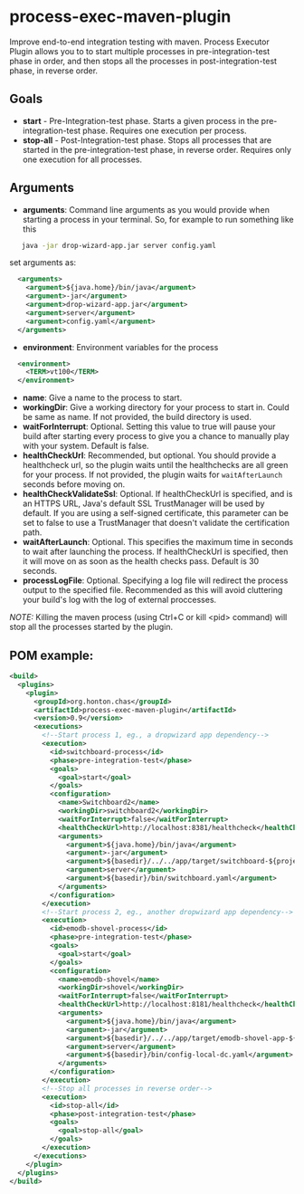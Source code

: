 process-exec-maven-plugin
=========================

Improve end-to-end integration testing with maven. Process Executor Plugin allows you to to start multiple processes in pre-integration-test phase in order, and then stops all the processes in post-integration-test phase, in reverse order. 

## Goals
* __start__ - Pre-Integration-test phase. Starts a given process in the pre-integration-test phase. Requires one execution per process.
* __stop-all__ - Post-Integration-test phase. Stops all processes that are started in the pre-integration-test phase, in reverse order. Requires only one execution for all processes. 

## Arguments
* __arguments__: Command line arguments as you would provide when starting a process in your terminal. So, for example to run something like this
```bash
   java -jar drop-wizard-app.jar server config.yaml
```
   set arguments as:
    
```xml
  <arguments>
    <argument>${java.home}/bin/java</argument>
    <argument>-jar</argument>
    <argument>drop-wizard-app.jar</argument>
    <argument>server</argument>
    <argument>config.yaml</argument>
  </arguments>
```
* __environment__: Environment variables for the process
```xml
  <environment>
    <TERM>vt100</TERM>
  </environment>
```
* __name__: Give a name to the process to start.
* __workingDir__: Give a working directory for your process to start in. Could be same as name. If not provided, the build directory is used.
* __waitForInterrupt__: Optional. Setting this value to true will pause your build after starting every process to give you a chance to manually play with your system. Default is false.
* __healthCheckUrl__: Recommended, but optional. You should provide a healthcheck url, so the plugin waits until the healthchecks are all green for your process. If not provided, the plugin waits for `waitAfterLaunch` seconds before moving on.
* __healthCheckValidateSsl__: Optional.  If healthCheckUrl is specified, and is an HTTPS URL, Java's default SSL TrustManager will be used by default.  If you are using a self-signed certificate, this parameter can be set to false to use a TrustManager that doesn't validate the certification path.
* __waitAfterLaunch__: Optional. This specifies the maximum time in seconds to wait after launching the process. If healthCheckUrl is specified, then it will move on as soon as the health checks pass. Default is 30 seconds.
* __processLogFile__: Optional. Specifying a log file will redirect the process output to the specified file. Recommended as this will avoid cluttering your build's log with the log of external proccesses.

*NOTE:* Killing the maven process (using Ctrl+C or kill \<pid> command) will stop all the processes started by the plugin.
## POM example:
```xml
<build>
  <plugins>
    <plugin>
      <groupId>org.honton.chas</groupId>
      <artifactId>process-exec-maven-plugin</artifactId>
      <version>0.9</version>
      <executions>
        <!--Start process 1, eg., a dropwizard app dependency-->
        <execution>
          <id>switchboard-process</id>
          <phase>pre-integration-test</phase>
          <goals>
            <goal>start</goal>
          </goals>
          <configuration>
            <name>Switchboard2</name>
            <workingDir>switchboard2</workingDir>
            <waitForInterrupt>false</waitForInterrupt>
            <healthCheckUrl>http://localhost:8381/healthcheck</healthCheckUrl>
            <arguments>
              <argument>${java.home}/bin/java</argument>
              <argument>-jar</argument>
              <argument>${basedir}/../../app/target/switchboard-${project.version}.jar</argument>
              <argument>server</argument>
              <argument>${basedir}/bin/switchboard.yaml</argument>
            </arguments>
          </configuration>
        </execution>
        <!--Start process 2, eg., another dropwizard app dependency-->
        <execution>
          <id>emodb-shovel-process</id>
          <phase>pre-integration-test</phase>
          <goals>
            <goal>start</goal>
          </goals>
          <configuration>
            <name>emodb-shovel</name>
            <workingDir>shovel</workingDir>
            <waitForInterrupt>false</waitForInterrupt>
            <healthCheckUrl>http://localhost:8181/healthcheck</healthCheckUrl>
            <arguments>
              <argument>${java.home}/bin/java</argument>
              <argument>-jar</argument>
              <argument>${basedir}/../../app/target/emodb-shovel-app-${project.version}.jar</argument>
              <argument>server</argument>
              <argument>${basedir}/bin/config-local-dc.yaml</argument>
            </arguments>
          </configuration>
        </execution>
        <!--Stop all processes in reverse order-->
        <execution>
          <id>stop-all</id>
          <phase>post-integration-test</phase>
          <goals>
            <goal>stop-all</goal>
          </goals>
        </execution>
      </executions>
    </plugin>
  </plugins>
</build>
```
